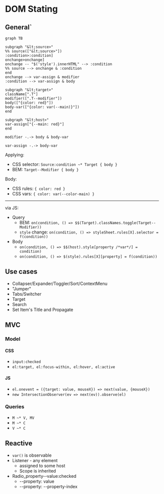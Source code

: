 # DOM Stating



## General`

```mermaid
graph TB

subgraph "&lt;source>"
%% source(["&lt;source>"])
:condition>:condition]
onchange>onchange]
onchange -- "$('style').innerHTML" --> :condition
%% source --> onchange & :condition 
end
onchange --> var-assign & modifier
:condition --> var-assign & body 

subgraph "&lt;target>"
className[".T"]
modifier([".T--modifier"])
body(["{color: red}"])
body-var(["{color: var(--main)}"])
end

subgraph "&lt;host>"
var-assign["{--main: red}"]
end

modifier -.-> body & body-var

var-assign -.-> body-var

```



Applying:

- CSS selector: `Source:condition ~* Target { body }` 
- BEM: `Target--Modifier { body }`

Body: 

- CSS rules: `{ color: red }`
- CSS vars: `{ color: var(--color-main) }`

---

via JS:

- Query
  - BEM: `on(condition, () => $$(Target).classNames.toggle(Target--Modifier))`
  - `style` change: `on(condition, () => styleSheet.rules[X].selector = f(condition))`
- Body
  - `on(condition, () => $$(host).style[property /*var*/] = condition)`
  - `on(condition, () => $(style).rules[X][property] = f(condition))`

## Use cases

- Collapser/Expander/Toggler/Sort/ContextMenu
- "Jumper"
- Tabs/Switcher
- Target
- Search
- Set Item's Title and Propagate



## MVC

### Model

#### CSS

- `input:checked`
- `el:target, el:focus-within, el:hover, el:active`

#### JS

- `el.onevent = ({target: value, mouseX}) => next(value, {mouseX})`
- `new IntersectionObserver(ev => next(ev)).observe(el)`

### Queries

- `M ~* V, MV`
- `M ~* C`
- `V ~* C`



## Reactive

- `var()` is observable
- Listener - any element
  - assigned to some host
  - Scope is inherited
- Radio_property--value:checked
  - --property: value
  - --property: --property-index